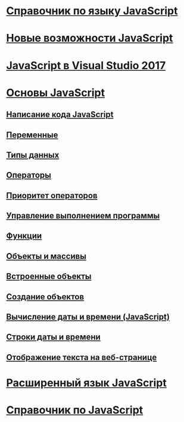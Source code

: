 # [Справочник по языку JavaScript](javascript-language-reference.md)
# [Новые возможности JavaScript](what-s-new-in-javascript.md)
# [JavaScript в Visual Studio 2017](javascript-in-vs-2017.md)
# [Основы JavaScript](javascript-fundamentals.md)
## [Написание кода JavaScript](writing-javascript-code.md)
## [Переменные](variables-javascript.md)
## [Типы данных](data-types-javascript.md)
## [Операторы](operators-javascript.md)
## [Приоритет операторов](operator-subtractprecedence-javascript.md)
## [Управление выполнением программы](controlling-program-flow-javascript.md)
## [Функции](functions-javascript.md)
## [Объекты и массивы](objects-and-arrays-javascript.md)
## [Встроенные объекты](intrinsic-objects-javascript.md)
## [Создание объектов](creating-objects-javascript.md)
## [Вычисление даты и времени (JavaScript)](calculating-dates-and-times-javascript.md)
## [Строки даты и времени](date-and-time-strings-javascript.md)
## [Отображение текста на веб-странице](displaying-text-in-a-webpage-javascript.md)
# [Расширенный язык JavaScript](advanced/TOC.md)
# [Справочник по JavaScript](reference/TOC.md)
